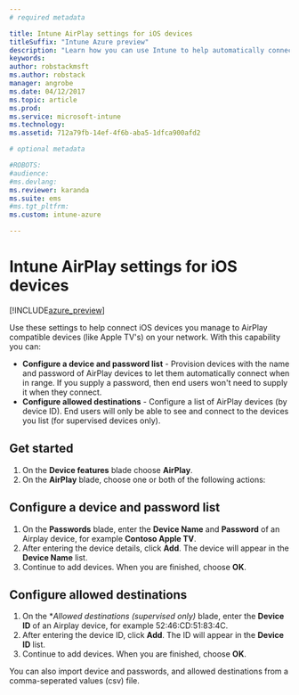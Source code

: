 ```yaml
---
# required metadata

title: Intune AirPlay settings for iOS devices
titleSuffix: "Intune Azure preview"
description: "Learn how you can use Intune to help automatically connect iOS devices to AirPlay compatible devices."
keywords:
author: robstackmsft
ms.author: robstack
manager: angrobe
ms.date: 04/12/2017
ms.topic: article
ms.prod:
ms.service: microsoft-intune
ms.technology:
ms.assetid: 712a79fb-14ef-4f6b-aba5-1dfca900afd2

# optional metadata

#ROBOTS:
#audience:
#ms.devlang:
ms.reviewer: karanda
ms.suite: ems
#ms.tgt_pltfrm:
ms.custom: intune-azure

---
```


# Intune AirPlay settings for iOS devices

[!INCLUDE[azure_preview](../includes/azure_preview.md)]

Use these settings to help connect iOS devices you manage to AirPlay compatible devices (like Apple TV's) on your network.
With this capability you can:

- **Configure a device and password list** - Provision devices with the name and password of AirPlay devices to let them automatically connect when in range. If you supply a password, then end users won't need to supply it when they connect.
- **Configure allowed destinations** - Configure a list of AirPlay devices (by device ID). End users will only be able to see and connect to the devices you list (for supervised devices only).

## Get started

1. On the **Device features** blade choose **AirPlay**.
2. On the **AirPlay** blade, choose one or both of the following actions:

## Configure a device and password list

1. On the **Passwords** blade, enter the **Device Name** and **Password** of an Airplay device, for example **Contoso Apple TV**.
2. After entering the device details, click **Add**. The device will appear in the **Device Name** list.
3. Continue to add devices. When you are finished, choose **OK**.


## Configure allowed destinations

1. On the **Allowed destinations (supervised only)* blade, enter the **Device ID** of an Airplay device, for example 52:46:CD:51:83:4C.
2. After entering the device ID, click **Add**. The ID will appear in the **Device ID** list.
3. Continue to add devices. When you are finished, choose **OK**.

You can also import device and passwords, and allowed destinations from a comma-seperated values (csv) file.


